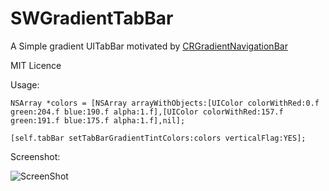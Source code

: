 SWGradientTabBar
================

A Simple gradient UITabBar motivated by <a href="https://github.com/chroman/CRGradientNavigationBar">CRGradientNavigationBar</a>

MIT Licence

Usage:

    
    NSArray *colors = [NSArray arrayWithObjects:[UIColor colorWithRed:0.f green:204.f blue:190.f alpha:1.f],[UIColor colorWithRed:157.f green:191.f blue:175.f alpha:1.f],nil];
    
    [self.tabBar setTabBarGradientTintColors:colors verticalFlag:YES];

Screenshot:

![ScreenShot](https://github.com/satheeshwaran/SWGradientTabBar/raw/master/SWGradientTabBar.png)
